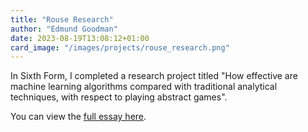 ```yaml
---
title: "Rouse Research"
author: "Edmund Goodman"
date: 2023-08-19T13:08:12+01:00
card_image: "/images/projects/rouse_research.png"
---
```


In Sixth Form, I completed a research project titled "How effective are machine
learning algorithms compared with traditional analytical techniques, with
respect to playing abstract games".

<!--more-->

You can view the
[full essay here](https://github.com/EdmundGoodman/rouse-research/blob/master/Rouse%20Essay.pdf).
